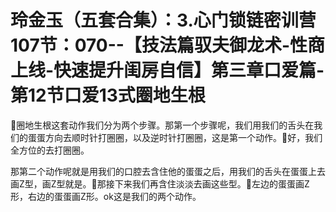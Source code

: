# 玲金玉（五套合集）：3.心门锁链密训营 107节：070--【技法篇驭夫御龙术-性商上线-快速提升闺房自信】第三章口爱篇-第12节口爱13式圈地生根

🎼圈地生根这套动作我们分为两个步骤。那第一个步骤呢，我们用我们的舌头在我们的蛋蛋方向去顺时针打圈圈，以及逆时针打圈圈，这是第一个动作。🎼好，我们全方位的去打圈圈。

那第二个动作呢就是用我们的口腔去含住他的蛋蛋之后，用我们的舌头在蛋蛋上去画Z型，画Z型就是。🎼那接下来我们再含住淡淡去画这些型。🎼左边的蛋蛋画Z形，右边的蛋蛋画Z形。ok这是我们的两个动作。

